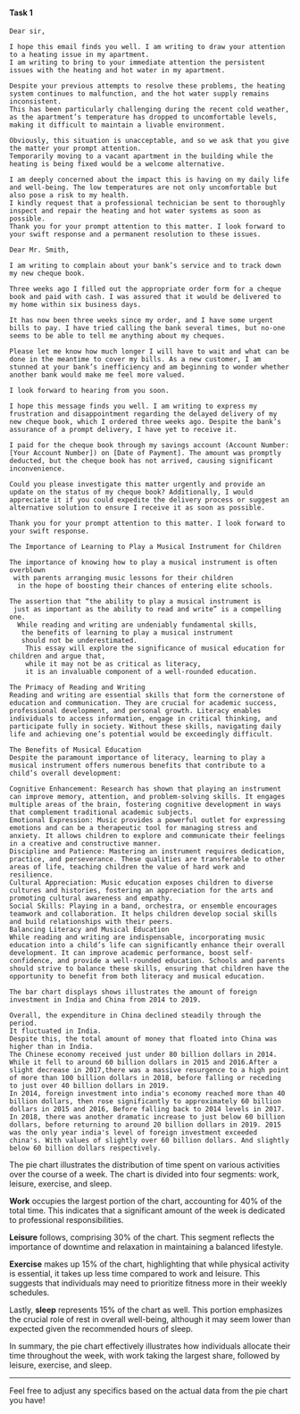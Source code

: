 #### Task 1
```
Dear sir,

I hope this email finds you well. I am writing to draw your attention to a heating issue in my apartment.
I am writing to bring to your immediate attention the persistent issues with the heating and hot water in my apartment.

Despite your previous attempts to resolve these problems, the heating system continues to malfunction, and the hot water supply remains inconsistent.
This has been particularly challenging during the recent cold weather, as the apartment’s temperature has dropped to uncomfortable levels,
making it difficult to maintain a livable environment.

Obviously, this situation is unacceptable, and so we ask that you give the matter your prompt attention.
Temporarily moving to a vacant apartment in the building while the heating is being fixed would be a welcome alternative.

I am deeply concerned about the impact this is having on my daily life and well-being. The low temperatures are not only uncomfortable but also pose a risk to my health.
I kindly request that a professional technician be sent to thoroughly inspect and repair the heating and hot water systems as soon as possible.
Thank you for your prompt attention to this matter. I look forward to your swift response and a permanent resolution to these issues.
```
```
Dear Mr. Smith,

I am writing to complain about your bank’s service and to track down my new cheque book. 

Three weeks ago I filled out the appropriate order form for a cheque book and paid with cash. I was assured that it would be delivered to my home within six business days.

It has now been three weeks since my order, and I have some urgent bills to pay. I have tried calling the bank several times, but no-one seems to be able to tell me anything about my cheques.

Please let me know how much longer I will have to wait and what can be done in the meantime to cover my bills. As a new customer, I am stunned at your bank’s inefficiency and am beginning to wonder whether another bank would make me feel more valued.

I look forward to hearing from you soon.
```
```
I hope this message finds you well. I am writing to express my frustration and disappointment regarding the delayed delivery of my new cheque book, which I ordered three weeks ago. Despite the bank’s assurance of a prompt delivery, I have yet to receive it.

I paid for the cheque book through my savings account (Account Number: [Your Account Number]) on [Date of Payment]. The amount was promptly deducted, but the cheque book has not arrived, causing significant inconvenience.

Could you please investigate this matter urgently and provide an update on the status of my cheque book? Additionally, I would appreciate it if you could expedite the delivery process or suggest an alternative solution to ensure I receive it as soon as possible.

Thank you for your prompt attention to this matter. I look forward to your swift response.
```
```
The Importance of Learning to Play a Musical Instrument for Children

The importance of knowing how to play a musical instrument is often overblown
 with parents arranging music lessons for their children
  in the hope of boosting their chances of entering elite schools.

The assertion that “the ability to play a musical instrument is
 just as important as the ability to read and write” is a compelling one.
  While reading and writing are undeniably fundamental skills,
   the benefits of learning to play a musical instrument 
   should not be underestimated.
    This essay will explore the significance of musical education for children and argue that, 
    while it may not be as critical as literacy, 
    it is an invaluable component of a well-rounded education.

The Primacy of Reading and Writing
Reading and writing are essential skills that form the cornerstone of education and communication. They are crucial for academic success, professional development, and personal growth. Literacy enables individuals to access information, engage in critical thinking, and participate fully in society. Without these skills, navigating daily life and achieving one’s potential would be exceedingly difficult.

The Benefits of Musical Education
Despite the paramount importance of literacy, learning to play a musical instrument offers numerous benefits that contribute to a child’s overall development:

Cognitive Enhancement: Research has shown that playing an instrument can improve memory, attention, and problem-solving skills. It engages multiple areas of the brain, fostering cognitive development in ways that complement traditional academic subjects.
Emotional Expression: Music provides a powerful outlet for expressing emotions and can be a therapeutic tool for managing stress and anxiety. It allows children to explore and communicate their feelings in a creative and constructive manner.
Discipline and Patience: Mastering an instrument requires dedication, practice, and perseverance. These qualities are transferable to other areas of life, teaching children the value of hard work and resilience.
Cultural Appreciation: Music education exposes children to diverse cultures and histories, fostering an appreciation for the arts and promoting cultural awareness and empathy.
Social Skills: Playing in a band, orchestra, or ensemble encourages teamwork and collaboration. It helps children develop social skills and build relationships with their peers.
Balancing Literacy and Musical Education
While reading and writing are indispensable, incorporating music education into a child’s life can significantly enhance their overall development. It can improve academic performance, boost self-confidence, and provide a well-rounded education. Schools and parents should strive to balance these skills, ensuring that children have the opportunity to benefit from both literacy and musical education.

```

```
The bar chart displays shows illustrates the amount of foreign investment in India and China from 2014 to 2019. 

Overall, the expenditure in China declined steadily through the period. 
It fluctuated in India. 
Despite this, the total amount of money that floated into China was higher than in India. 
The Chinese economy received just under 80 billion dollars in 2014. While it fell to around 60 billion dollars in 2015 and 2016.After a slight decrease in 2017,there was a massive resurgence to a high point of more than 100 billion dollars in 2018, before falling or receding to just over 40 billion dollars in 2019. 
In 2014, foreign investment into india's economy reached more than 40 billion dollars, then rose significantly to approximately 60 billion dollars in 2015 and 2016, Before falling back to 2014 levels in 2017. In 2018, there was another dramatic increase to just below 60 billion dollars, before returning to around 20 billion dollars in 2019. 2015 was the only year india's level of foreign investment exceeded china's. With values of slightly over 60 billion dollars. And slightly below 60 billion dollars respectively. 
```


The pie chart illustrates the distribution of time spent on various activities over the course of a week. The chart is divided into four segments: work, leisure, exercise, and sleep.

**Work** occupies the largest portion of the chart, accounting for 40% of the total time. This indicates that a significant amount of the week is dedicated to professional responsibilities.

**Leisure** follows, comprising 30% of the chart. This segment reflects the importance of downtime and relaxation in maintaining a balanced lifestyle.

**Exercise** makes up 15% of the chart, highlighting that while physical activity is essential, it takes up less time compared to work and leisure. This suggests that individuals may need to prioritize fitness more in their weekly schedules.

Lastly, **sleep** represents 15% of the chart as well. This portion emphasizes the crucial role of rest in overall well-being, although it may seem lower than expected given the recommended hours of sleep.

In summary, the pie chart effectively illustrates how individuals allocate their time throughout the week, with work taking the largest share, followed by leisure, exercise, and sleep.

---

Feel free to adjust any specifics based on the actual data from the pie chart you have!